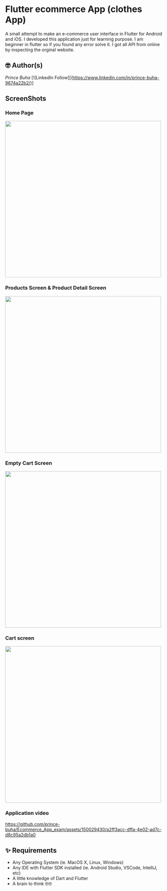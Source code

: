 # Flutter ecommerce App (clothes App)

A small attempt to make an e-commerce user interface in Flutter for Android and iOS. I developed this application just for learning purpose. I am beginner in flutter so if you found any error solve it. I got all API from online by inspecting the orginal website.

## 🤓 Author(s)
*Prince Buha* [![LinkedIn Follow][(https://www.linkedin.com/in/prince-buha-9674a22b2/)]

## ScreenShots 

### Home Page 
<img src = "!https://github.com/prince-buha/Ecommerce_App_exam/assets/150029430/7feb1ad5-d411-4f6b-aa07-1511df3ea260" height="500em">

### Products Screen & Product Detail Screen
<img src = "https://github.com/prince-buha/Ecommerce_App_exam/assets/150029430/e09d6ec6-fd8d-4b69-914a-20541e504995" height="500em">

### Empty Cart Screen
<img src = "https://github.com/prince-buha/Ecommerce_App_exam/assets/150029430/30f30f00-7d70-41d2-b9ca-f24a8923d94d" height="500em">

### Cart screen
<img src = "https://github.com/prince-buha/Ecommerce_App_exam/assets/150029430/9fddb0da-4ea8-4b7a-ade1-9f718ca657a1" height="500em">

### Application video
   

https://github.com/prince-buha/Ecommerce_App_exam/assets/150029430/a2ff3acc-dffa-4e02-ad7c-d8c95a2db1a0

 

## ✨ Requirements
* Any Operating System (ie. MacOS X, Linux, Windows)
* Any IDE with Flutter SDK installed (ie.  Android Studio, VSCode, IntelliJ, etc)
* A little knowledge of Dart and Flutter
* A brain to think 🤓🤓

